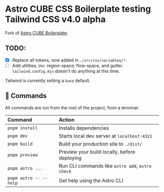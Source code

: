 # Astro CUBE CSS Boilerplate testing Tailwind CSS v4.0 alpha

Fork of [Astro CUBE Boilerplate](https://github.com/frankstallone/astro-cube-boilerplate).

## TODO:

- [x] Replace all tokens, now added in `./src/css/variables/*`.
- [ ] Add utilities, inc: region-space, flow-space, and gutter. `tailwind.config.mjs` doesn't do anything at this time.

Tailwind is currently setting a `base` default.

## 🧞 Commands

All commands are run from the root of the project, from a terminal:

| Command                    | Action                                           |
| :------------------------- | :----------------------------------------------- |
| `pnpm install`             | Installs dependencies                            |
| `pnpm dev`                 | Starts local dev server at `localhost:4321`      |
| `pnpm build`               | Build your production site to `./dist/`          |
| `pnpm preview`             | Preview your build locally, before deploying     |
| `pnpm astro ...`           | Run CLI commands like `astro add`, `astro check` |
| `pnpm astro -- --help`     | Get help using the Astro CLI                     |

